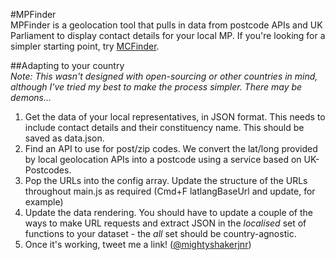 #MPFinder  
MPFinder is a geolocation tool that pulls in data from postcode APIs and UK Parliament to display contact details for your local MP. If you're looking for a simpler starting point, try [MCFinder](http://github.com/hyl/MCFinder).

##Adapting to your country  
*Note: This wasn't designed with open-sourcing or other countries in mind, although I've tried my best to make the process simpler. There may be demons...*  
1) Get the data of your local representatives, in JSON format. This needs to include contact details and their constituency name. This should be saved as data.json.  
2) Find an API to use for post/zip codes. We convert the lat/long provided by local geolocation APIs into a postcode using a service based on UK-Postcodes.  
3) Pop the URLs into the config array. Update the structure of the URLs throughout main.js as required (Cmd+F latlangBaseUrl and update, for example)  
4) Update the data rendering. You should have to update a couple of the ways to make URL requests and extract JSON in the *localised* set of functions to your dataset - the *all* set should be country-agnostic.  
5) Once it's working, tweet me a link! ([@mightyshakerjnr](http://twitter.com/mightyshakerjnr))

